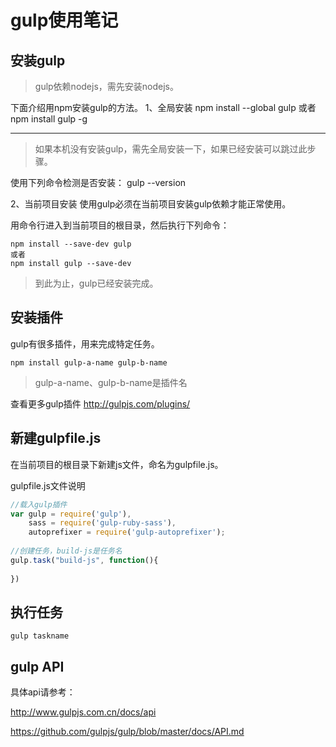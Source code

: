 ﻿# gulp使用笔记
## 安装gulp

> gulp依赖nodejs，需先安装nodejs。

下面介绍用npm安装gulp的方法。
1、全局安装
npm install --global gulp
或者
npm install gulp -g
	
-------------------------
> 如果本机没有安装gulp，需先全局安装一下，如果已经安装可以跳过此步骤。
	
使用下列命令检测是否安装：
gulp --version
	
2、当前项目安装
使用gulp必须在当前项目安装gulp依赖才能正常使用。
	
用命令行进入到当前项目的根目录，然后执行下列命令：
```
npm install --save-dev gulp
或者
npm install gulp --save-dev
```
	
> 到此为止，gulp已经安装完成。
	
## 安装插件
	
gulp有很多插件，用来完成特定任务。
```
npm install gulp-a-name gulp-b-name
```
> gulp-a-name、gulp-b-name是插件名
	
查看更多gulp插件
http://gulpjs.com/plugins/
	
## 新建gulpfile.js
在当前项目的根目录下新建js文件，命名为gulpfile.js。
	
gulpfile.js文件说明

```javascript	
//载入gulp插件
var gulp = require('gulp'),  
    sass = require('gulp-ruby-sass'),
    autoprefixer = require('gulp-autoprefixer');
    
//创建任务，build-js是任务名
gulp.task("build-js", function(){
  	
})
```
  
## 执行任务
```
gulp taskname
```
	
	
## gulp API

具体api请参考：

http://www.gulpjs.com.cn/docs/api

https://github.com/gulpjs/gulp/blob/master/docs/API.md
